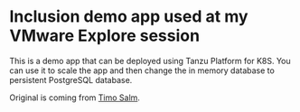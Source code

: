# Inclusion demo app used at my VMware Explore session
This is a demo app that can be deployed using Tanzu Platform for K8S. You can use it to scale the app and then change the in memory database to persistent PostgreSQL database. 

Original is coming from [Timo Salm](https://github.com/timosalm/emoji-inclusion). 